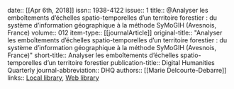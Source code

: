 date:: [[Apr 6th, 2018]]
issn:: 1938-4122
issue:: 1
title:: @Analyser les emboîtements d’échelles spatio-temporelles d’un territoire forestier : du système d’information géographique à la méthode SyMoGIH (Avesnois, France)
volume:: 012
item-type:: [[journalArticle]]
original-title:: "Analyser les emboîtements d’échelles spatio-temporelles d’un territoire forestier : du système d’information géographique à la méthode SyMoGIH (Avesnois, France)"
short-title:: Analyser les emboîtements d’échelles spatio-temporelles d’un territoire forestier
publication-title:: Digital Humanities Quarterly
journal-abbreviation:: DHQ
authors:: [[Marie Delcourte-Debarre]]
links:: [Local library](zotero://select/groups/2386895/items/S9HBXQ63), [Web library](https://www.zotero.org/groups/2386895/items/S9HBXQ63)
